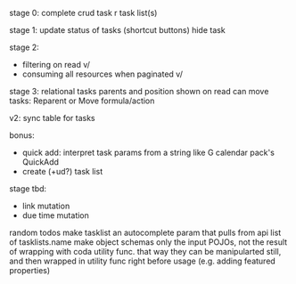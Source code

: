 stage 0: complete
crud task
r task list(s)

stage 1:
update status of tasks (shortcut buttons)
hide task

stage 2:
+ filtering on read v/
+ consuming all resources when paginated v/

stage 3: relational tasks
parents and position shown on read
can move tasks: Reparent or Move formula/action

v2: sync table
for tasks

bonus:
- quick add: interpret task params from a string like G calendar pack's QuickAdd
- create (+ud?) task list

stage tbd:
- link mutation
- due time mutation


random todos
make tasklist an autocomplete param that pulls from api list of tasklists.name
make object schemas only the input POJOs, not the result of wrapping with coda utility func. that way they can be manipularted still, and then wrapped in utility func right before usage (e.g. adding featured properties)
